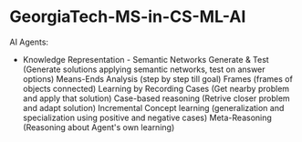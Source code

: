 # GeorgiaTech-MS-in-CS-ML-AI
AI Agents: 
 * Knowledge Representation - Semantic Networks 
Generate & Test (Generate solutions applying semantic networks, test on answer options)
Means-Ends Analysis (step by step till goal)
Frames (frames of objects connected)
Learning by Recording Cases (Get nearby problem and apply that solution)
Case-based reasoning (Retrive closer problem and adapt solution)
Incremental Concept learning (generalization and specialization using positive and negative cases)
Meta-Reasoning (Reasoning about Agent's own learning)
